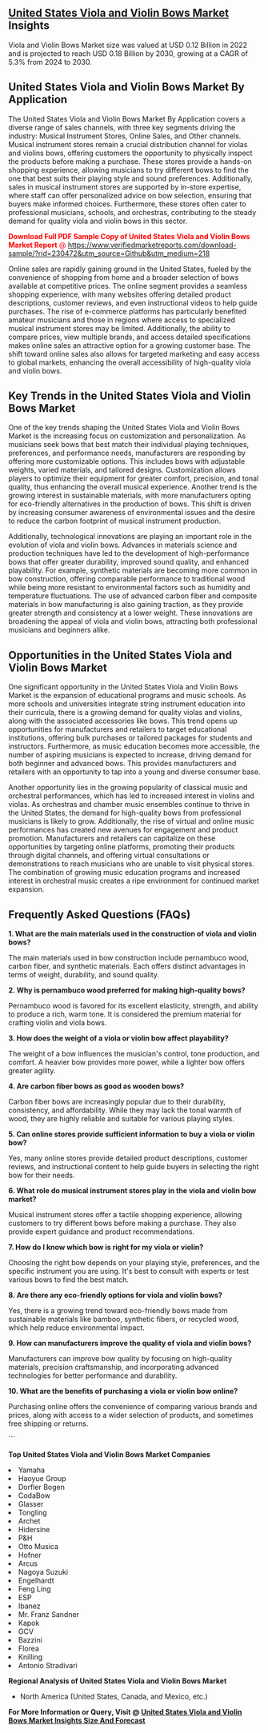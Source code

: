 <h2><a href="https://www.verifiedmarketreports.com/download-sample/?rid=230472&amp;utm_source=Github&amp;utm_medium=218" target="_blank">United States Viola and Violin Bows Market</a> Insights</h2><p>Viola and Violin Bows Market size was valued at USD 0.12 Billion in 2022 and is projected to reach USD 0.18 Billion by 2030, growing at a CAGR of 5.3% from 2024 to 2030.</p><p> <h2>United States Viola and Violin Bows Market By Application</h2> <p>The United States Viola and Violin Bows Market By Application covers a diverse range of sales channels, with three key segments driving the industry: Musical Instrument Stores, Online Sales, and Other channels. Musical instrument stores remain a crucial distribution channel for violas and violins bows, offering customers the opportunity to physically inspect the products before making a purchase. These stores provide a hands-on shopping experience, allowing musicians to try different bows to find the one that best suits their playing style and sound preferences. Additionally, sales in musical instrument stores are supported by in-store expertise, where staff can offer personalized advice on bow selection, ensuring that buyers make informed choices. Furthermore, these stores often cater to professional musicians, schools, and orchestras, contributing to the steady demand for quality viola and violin bows in this sector. <p><span class=""><span style="color: #ff0000;"><strong>Download Full PDF Sample Copy of United States Viola and Violin Bows Market Report</strong> @ </span><a href="https://www.verifiedmarketreports.com/download-sample/?rid=230472&amp;utm_source=Github&amp;utm_medium=218" target="_blank">https://www.verifiedmarketreports.com/download-sample/?rid=230472&amp;utm_source=Github&amp;utm_medium=218</a></span></p></p> <p>Online sales are rapidly gaining ground in the United States, fueled by the convenience of shopping from home and a broader selection of bows available at competitive prices. The online segment provides a seamless shopping experience, with many websites offering detailed product descriptions, customer reviews, and even instructional videos to help guide purchases. The rise of e-commerce platforms has particularly benefited amateur musicians and those in regions where access to specialized musical instrument stores may be limited. Additionally, the ability to compare prices, view multiple brands, and access detailed specifications makes online sales an attractive option for a growing customer base. The shift toward online sales also allows for targeted marketing and easy access to global markets, enhancing the overall accessibility of high-quality viola and violin bows.</p> <h2>Key Trends in the United States Viola and Violin Bows Market</h2> <p>One of the key trends shaping the United States Viola and Violin Bows Market is the increasing focus on customization and personalization. As musicians seek bows that best match their individual playing techniques, preferences, and performance needs, manufacturers are responding by offering more customizable options. This includes bows with adjustable weights, varied materials, and tailored designs. Customization allows players to optimize their equipment for greater comfort, precision, and tonal quality, thus enhancing the overall musical experience. Another trend is the growing interest in sustainable materials, with more manufacturers opting for eco-friendly alternatives in the production of bows. This shift is driven by increasing consumer awareness of environmental issues and the desire to reduce the carbon footprint of musical instrument production.</p> <p>Additionally, technological innovations are playing an important role in the evolution of viola and violin bows. Advances in materials science and production techniques have led to the development of high-performance bows that offer greater durability, improved sound quality, and enhanced playability. For example, synthetic materials are becoming more common in bow construction, offering comparable performance to traditional wood while being more resistant to environmental factors such as humidity and temperature fluctuations. The use of advanced carbon fiber and composite materials in bow manufacturing is also gaining traction, as they provide greater strength and consistency at a lower weight. These innovations are broadening the appeal of viola and violin bows, attracting both professional musicians and beginners alike.</p> <h2>Opportunities in the United States Viola and Violin Bows Market</h2> <p>One significant opportunity in the United States Viola and Violin Bows Market is the expansion of educational programs and music schools. As more schools and universities integrate string instrument education into their curricula, there is a growing demand for quality violas and violins, along with the associated accessories like bows. This trend opens up opportunities for manufacturers and retailers to target educational institutions, offering bulk purchases or tailored packages for students and instructors. Furthermore, as music education becomes more accessible, the number of aspiring musicians is expected to increase, driving demand for both beginner and advanced bows. This provides manufacturers and retailers with an opportunity to tap into a young and diverse consumer base.</p> <p>Another opportunity lies in the growing popularity of classical music and orchestral performances, which has led to increased interest in violins and violas. As orchestras and chamber music ensembles continue to thrive in the United States, the demand for high-quality bows from professional musicians is likely to grow. Additionally, the rise of virtual and online music performances has created new avenues for engagement and product promotion. Manufacturers and retailers can capitalize on these opportunities by targeting online platforms, promoting their products through digital channels, and offering virtual consultations or demonstrations to reach musicians who are unable to visit physical stores. The combination of growing music education programs and increased interest in orchestral music creates a ripe environment for continued market expansion.</p> <h2>Frequently Asked Questions (FAQs)</h2> <p><strong>1. What are the main materials used in the construction of viola and violin bows?</strong></p> <p>The main materials used in bow construction include pernambuco wood, carbon fiber, and synthetic materials. Each offers distinct advantages in terms of weight, durability, and sound quality.</p> <p><strong>2. Why is pernambuco wood preferred for making high-quality bows?</strong></p> <p>Pernambuco wood is favored for its excellent elasticity, strength, and ability to produce a rich, warm tone. It is considered the premium material for crafting violin and viola bows.</p> <p><strong>3. How does the weight of a viola or violin bow affect playability?</strong></p> <p>The weight of a bow influences the musician's control, tone production, and comfort. A heavier bow provides more power, while a lighter bow offers greater agility.</p> <p><strong>4. Are carbon fiber bows as good as wooden bows?</strong></p> <p>Carbon fiber bows are increasingly popular due to their durability, consistency, and affordability. While they may lack the tonal warmth of wood, they are highly reliable and suitable for various playing styles.</p> <p><strong>5. Can online stores provide sufficient information to buy a viola or violin bow?</strong></p> <p>Yes, many online stores provide detailed product descriptions, customer reviews, and instructional content to help guide buyers in selecting the right bow for their needs.</p> <p><strong>6. What role do musical instrument stores play in the viola and violin bow market?</strong></p> <p>Musical instrument stores offer a tactile shopping experience, allowing customers to try different bows before making a purchase. They also provide expert guidance and product recommendations.</p> <p><strong>7. How do I know which bow is right for my viola or violin?</strong></p> <p>Choosing the right bow depends on your playing style, preferences, and the specific instrument you are using. It's best to consult with experts or test various bows to find the best match.</p> <p><strong>8. Are there any eco-friendly options for viola and violin bows?</strong></p> <p>Yes, there is a growing trend toward eco-friendly bows made from sustainable materials like bamboo, synthetic fibers, or recycled wood, which help reduce environmental impact.</p> <p><strong>9. How can manufacturers improve the quality of viola and violin bows?</strong></p> <p>Manufacturers can improve bow quality by focusing on high-quality materials, precision craftsmanship, and incorporating advanced technologies for better performance and durability.</p> <p><strong>10. What are the benefits of purchasing a viola or violin bow online?</strong></p> <p>Purchasing online offers the convenience of comparing various brands and prices, along with access to a wider selection of products, and sometimes free shipping or returns.</p> ```</p><p><strong>Top United States Viola and Violin Bows Market Companies</strong></p><div data-test-id=""><p><li>Yamaha</li><li> Haoyue Group</li><li> Dorfler Bogen</li><li> CodaBow</li><li> Glasser</li><li> Tongling</li><li> Archet</li><li> Hidersine</li><li> P&H</li><li> Otto Musica</li><li> Hofner</li><li> Arcus</li><li> Nagoya Suzuki</li><li> Engelhardt</li><li> Feng Ling</li><li> ESP</li><li> Ibanez</li><li> Mr. Franz Sandner</li><li> Kapok</li><li> GCV</li><li> Bazzini</li><li> Florea</li><li> Knilling</li><li> Antonio Stradivari</li></p><div><strong>Regional Analysis of&nbsp;United States Viola and Violin Bows Market</strong></div><ul><li dir="ltr"><p dir="ltr">North America&nbsp;(United States, Canada, and Mexico, etc.)</p></li></ul><p><strong>For More Information or Query, Visit @&nbsp;</strong><strong><a href="https://www.verifiedmarketreports.com/product/viola-and-violin-bows-market/?utm_source=Github&amp;utm_medium=218" target="_blank">United States Viola and Violin Bows Market Insights Size And Forecast</a></strong></p></div>
